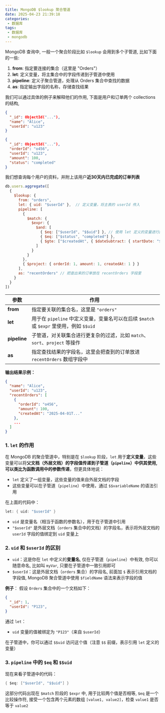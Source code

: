 ```yaml
---
title: MongoDB $lookup 聚合管道
date: 2025-04-23 21:39:18
categories:
 - 数据库
tags:
 - 数据库
 - mongodb
---
```


MongoDB 查询中, 一般一个聚合阶段比如 `$lookup` 会用到多个子管道, 比如下面的一些:

1. **from**: 指定要连接的集合（这里是 "Orders"）
2. **let**: 定义变量，将主集合中的字段传递到子管道中使用
3. **pipeline**: 定义子聚合管道，处理从 Orders 集合中查找的数据
4. **as**: 指定输出字段的名称，存储查找结果

我们可以通过具体的例子来解释他们的作用, 下面是用户和订单两个 collections 的结构, 

```json
{
  "_id": ObjectId("..."),
  "name": "Alice",
  "userId": "u123"
}
```

```json
{
  "_id": ObjectId("..."),
  "orderId": "o456",
  "userId": "u123",
  "amount": 100,
  "status": "completed"
}
```

我们想查询每个用户的资料，并附上该用户**近30天内已完成的订单列表**

```js
db.users.aggregate([
  {
    $lookup: {
      from: "orders",
      let: { uid: "$userId" },  // 定义变量，将主表的 userId 传入
      pipeline: [
        {
          $match: {
            $expr: {
              $and: [
                { $eq: ["$userId", "$$uid"] }, // 使用 let 定义的变量进行匹配
                { $eq: ["$status", "completed"] },
                { $gte: ["$createdAt", { $dateSubtract: { startDate: "$$NOW", unit: "day", amount: 30 } }] }
              ]
            }
          }
        },
        { $project: { orderId: 1, amount: 1, createdAt: 1 } }
      ],
      as: "recentOrders" // 把查出来的订单放在 recentOrders 字段里
    }
  }
])
```

| 参数         | 作用                                                         |
| ------------ | ------------------------------------------------------------ |
| **from**     | 指定要关联的集合名，这里是 `"orders"`                        |
| **let**      | 用于在 `pipeline` 中定义变量，变量名可以在后续 `$match` 或 `$expr` 里使用，例如 `$$uid` |
| **pipeline** | 子管道，对关联集合进行更复杂的过滤，比如 `match`、`sort`、`project` 等操作 |
| **as**       | 指定查找结果的字段名，这里会把查到的订单放进 `recentOrders` 数组字段中 |

**输出结果示例：**

```json
{
  "name": "Alice",
  "userId": "u123",
  "recentOrders": [
    {
      "orderId": "o456",
      "amount": 100,
      "createdAt": "2025-04-01T..."
    },
    ...
  ]
}
```

### 1. `let` 的作用

在 MongoDB 的聚合管道中，特别是在 `$lookup` 阶段，`let` 用于**定义变量**，这些变量可以将**父文档（外层文档）**的字段值传递到子管道（`pipeline`）中供其使用, 可以类比为**函数调用中的参数传递**，但更具体地说：

- `let` 定义了一组变量，这些变量的值来自外层文档的字段
- 这些变量可以在子管道（`pipeline`）中使用，通过 `$$variableName` 的语法引用

在上面的代码中：

```csharp
let: { uid: "$userId" }
```

- `uid` 是变量名（相当于函数的参数名），用于在子管道中引用
- `"$userId"` 是外层文档（`orders` 集合中的文档）的字段名，表示将外层文档的 `userId` 字段的值绑定到 `uid` 变量上

### 2. `uid` 和 `$userId` 的区别

- `uid`：这是你在 `let` 中定义的**变量名**, 仅在子管道（`pipeline`）中有效, 你可以随意命名, 比如叫 `myVar`, 只要在子管道中一致引用即可
- `$userId`：这是外层文档（`orders` 集合）的字段名, 前面加 `$` 表示引用文档的字段值, MongoDB 聚合管道中使用 `$fieldName` 语法来表示字段的值

**例子**：
假设 `Orders` 集合中的一个文档如下：

```json
{
  "_id": 1,
  "userId": "P123",
}
```

通过 `let`：

- `uid` 变量的值被绑定为 `"P123"`（来自 `$userId`）

在子管道中，你可以通过 `$$uid` 访问这个值（注意 `$$` 前缀，表示引用 `let` 定义的变量）

### 3. `pipeline` 中的 `$eq` 和 `$$uid`

现在来看子管道中的代码：

```csharp
{ $eq: ["$userId", "$$uid"] }
```

这部分代码出现在 `$match` 阶段的 `$expr` 中, 用于比较两个值是否相等, `$eq` 是一个比较操作符, 接受一个包含两个元素的数组 `[value1, value2]`，检查 `value1` 是否等于 `value2`